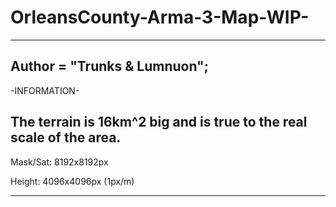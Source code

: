 # OrleansCounty-Arma-3-Map-WIP-
----------------------------
Author = "Trunks & Lumnuon"; 
----------------------------
-INFORMATION-

The terrain is 16km^2 big and is true to the real scale of the area.
----------------------------

Mask/Sat: 8192x8192px


Height: 4096x4096px (1px/m)


----------------------------
